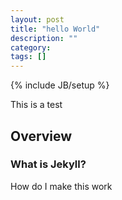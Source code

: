 ```yaml
---
layout: post
title: "hello World"
description: ""
category: 
tags: []
---
```

{% include JB/setup %}

This is a test

## Overview

### What is Jekyll?
How do I make this work
